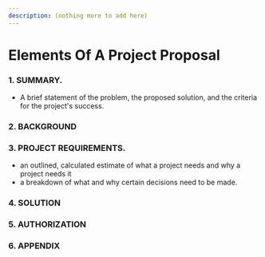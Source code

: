 ```yaml
---
description: (nothing more to add here)
---
```


# Elements Of A Project Proposal

### 1. SUMMARY. 

* A brief statement of the problem, the proposed solution, and the criteria for the project's success.



### 2. BACKGROUND



### 3. PROJECT REQUIREMENTS. 

* an outlined, calculated estimate of what a project needs and why a project needs it
* a breakdown of what and why certain decisions need to be made. 

### 4. SOLUTION

### 5. AUTHORIZATION

### 6. APPENDIX

